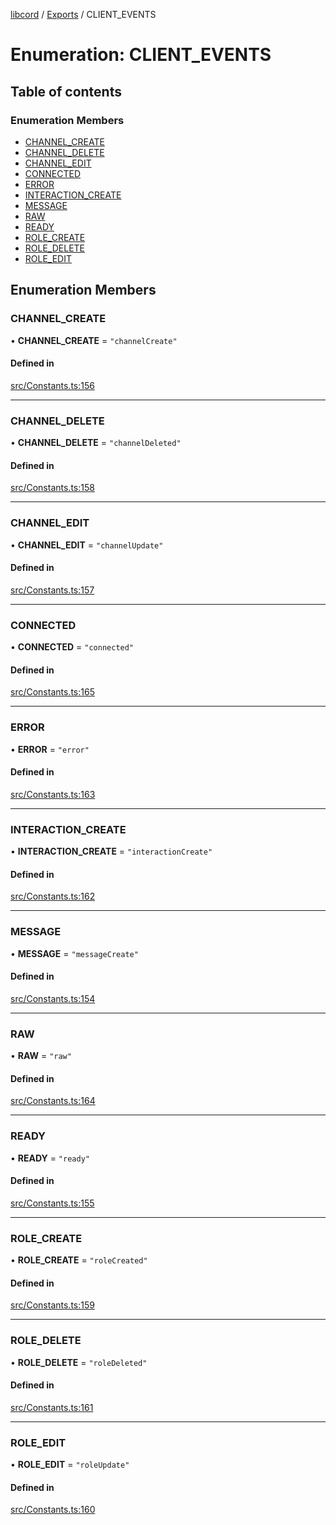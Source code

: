 [libcord](../README.md) / [Exports](../modules.md) / CLIENT\_EVENTS

# Enumeration: CLIENT\_EVENTS

## Table of contents

### Enumeration Members

- [CHANNEL\_CREATE](CLIENT_EVENTS.md#channel_create)
- [CHANNEL\_DELETE](CLIENT_EVENTS.md#channel_delete)
- [CHANNEL\_EDIT](CLIENT_EVENTS.md#channel_edit)
- [CONNECTED](CLIENT_EVENTS.md#connected)
- [ERROR](CLIENT_EVENTS.md#error)
- [INTERACTION\_CREATE](CLIENT_EVENTS.md#interaction_create)
- [MESSAGE](CLIENT_EVENTS.md#message)
- [RAW](CLIENT_EVENTS.md#raw)
- [READY](CLIENT_EVENTS.md#ready)
- [ROLE\_CREATE](CLIENT_EVENTS.md#role_create)
- [ROLE\_DELETE](CLIENT_EVENTS.md#role_delete)
- [ROLE\_EDIT](CLIENT_EVENTS.md#role_edit)

## Enumeration Members

### CHANNEL\_CREATE

• **CHANNEL\_CREATE** = ``"channelCreate"``

#### Defined in

[src/Constants.ts:156](https://github.com/Libcord/libcord/blob/f2b4cca/src/Constants.ts#L156)

___

### CHANNEL\_DELETE

• **CHANNEL\_DELETE** = ``"channelDeleted"``

#### Defined in

[src/Constants.ts:158](https://github.com/Libcord/libcord/blob/f2b4cca/src/Constants.ts#L158)

___

### CHANNEL\_EDIT

• **CHANNEL\_EDIT** = ``"channelUpdate"``

#### Defined in

[src/Constants.ts:157](https://github.com/Libcord/libcord/blob/f2b4cca/src/Constants.ts#L157)

___

### CONNECTED

• **CONNECTED** = ``"connected"``

#### Defined in

[src/Constants.ts:165](https://github.com/Libcord/libcord/blob/f2b4cca/src/Constants.ts#L165)

___

### ERROR

• **ERROR** = ``"error"``

#### Defined in

[src/Constants.ts:163](https://github.com/Libcord/libcord/blob/f2b4cca/src/Constants.ts#L163)

___

### INTERACTION\_CREATE

• **INTERACTION\_CREATE** = ``"interactionCreate"``

#### Defined in

[src/Constants.ts:162](https://github.com/Libcord/libcord/blob/f2b4cca/src/Constants.ts#L162)

___

### MESSAGE

• **MESSAGE** = ``"messageCreate"``

#### Defined in

[src/Constants.ts:154](https://github.com/Libcord/libcord/blob/f2b4cca/src/Constants.ts#L154)

___

### RAW

• **RAW** = ``"raw"``

#### Defined in

[src/Constants.ts:164](https://github.com/Libcord/libcord/blob/f2b4cca/src/Constants.ts#L164)

___

### READY

• **READY** = ``"ready"``

#### Defined in

[src/Constants.ts:155](https://github.com/Libcord/libcord/blob/f2b4cca/src/Constants.ts#L155)

___

### ROLE\_CREATE

• **ROLE\_CREATE** = ``"roleCreated"``

#### Defined in

[src/Constants.ts:159](https://github.com/Libcord/libcord/blob/f2b4cca/src/Constants.ts#L159)

___

### ROLE\_DELETE

• **ROLE\_DELETE** = ``"roleDeleted"``

#### Defined in

[src/Constants.ts:161](https://github.com/Libcord/libcord/blob/f2b4cca/src/Constants.ts#L161)

___

### ROLE\_EDIT

• **ROLE\_EDIT** = ``"roleUpdate"``

#### Defined in

[src/Constants.ts:160](https://github.com/Libcord/libcord/blob/f2b4cca/src/Constants.ts#L160)
